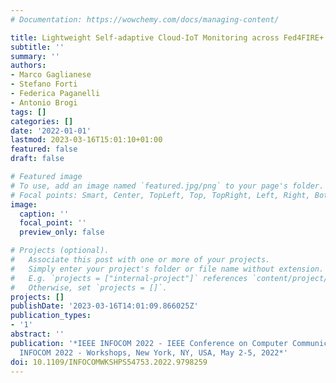 ```yaml
---
# Documentation: https://wowchemy.com/docs/managing-content/

title: Lightweight Self-adaptive Cloud-IoT Monitoring across Fed4FIRE+ Testbeds
subtitle: ''
summary: ''
authors:
- Marco Gaglianese
- Stefano Forti
- Federica Paganelli
- Antonio Brogi
tags: []
categories: []
date: '2022-01-01'
lastmod: 2023-03-16T15:01:10+01:00
featured: false
draft: false

# Featured image
# To use, add an image named `featured.jpg/png` to your page's folder.
# Focal points: Smart, Center, TopLeft, Top, TopRight, Left, Right, BottomLeft, Bottom, BottomRight.
image:
  caption: ''
  focal_point: ''
  preview_only: false

# Projects (optional).
#   Associate this post with one or more of your projects.
#   Simply enter your project's folder or file name without extension.
#   E.g. `projects = ["internal-project"]` references `content/project/deep-learning/index.md`.
#   Otherwise, set `projects = []`.
projects: []
publishDate: '2023-03-16T14:01:09.866025Z'
publication_types:
- '1'
abstract: ''
publication: '*IEEE INFOCOM 2022 - IEEE Conference on Computer Communications Workshops,
  INFOCOM 2022 - Workshops, New York, NY, USA, May 2-5, 2022*'
doi: 10.1109/INFOCOMWKSHPS54753.2022.9798259
---
```

